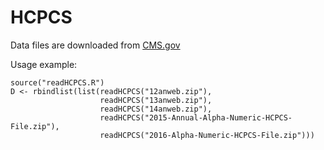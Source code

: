 # HCPCS

Data files are downloaded from [CMS.gov](https://www.cms.gov/Medicare/Coding/HCPCSReleaseCodeSets/Alpha-Numeric-HCPCS.html)

Usage example:

```
source("readHCPCS.R")
D <- rbindlist(list(readHCPCS("12anweb.zip"),
                    readHCPCS("13anweb.zip"),
                    readHCPCS("14anweb.zip"),
                    readHCPCS("2015-Annual-Alpha-Numeric-HCPCS-File.zip"),
                    readHCPCS("2016-Alpha-Numeric-HCPCS-File.zip")))
```

